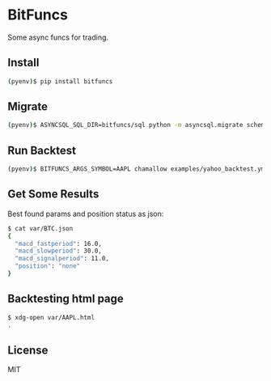 # BitFuncs

Some async funcs for trading.

## Install

```bash
(pyenv)$ pip install bitfuncs
```

## Migrate

```bash
(pyenv)$ ASYNCSQL_SQL_DIR=bitfuncs/sql python -m asyncsql.migrate schema_0.1.0
```

## Run Backtest

```bash
(pyenv)$ BITFUNCS_ARGS_SYMBOL=AAPL chamallow examples/yahoo_backtest.yml
```

## Get Some Results

Best found params and position status as json:

```bash
$ cat var/BTC.json
{
  "macd_fastperiod": 16.0,
  "macd_slowperiod": 30.0,
  "macd_signalperiod": 11.0,
  "position": "none"
}
```

## Backtesting html page

```bash
$ xdg-open var/AAPL.html
.
```

## License

MIT
